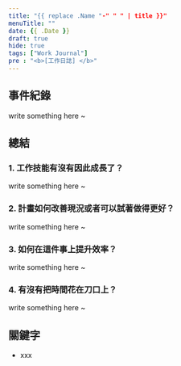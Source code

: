 ```yaml
---
title: "{{ replace .Name "-" " " | title }}"
menuTitle: ""
date: {{ .Date }}
draft: true
hide: true
tags: ["Work Journal"]
pre : "<b>[工作日誌] </b>"
---
```

## 事件紀錄

write something here ~

## 總結

### 1. 工作技能有沒有因此成長了？

write something here ~

### 2. 計畫如何改善現況或者可以試著做得更好？

write something here ~

### 3. 如何在這件事上提升效率？

write something here ~

### 4. 有沒有把時間花在刀口上？

write something here ~


## 關鍵字

- xxx
